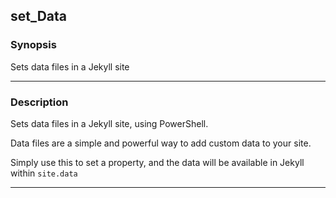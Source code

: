 set_Data
--------

### Synopsis
Sets data files in a Jekyll site

---

### Description

Sets data files in a Jekyll site, using PowerShell.

Data files are a simple and powerful way to add custom data to your site. 

Simply use this to set a property, and the data will be available in Jekyll within `site.data`

---
